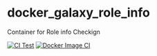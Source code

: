 # docker_galaxy_role_info
Container for Role info Checkign

[![CI Test](https://github.com/buluma/docker_galaxy_role_info/actions/workflows/ci.yml/badge.svg)](https://github.com/buluma/docker_galaxy_role_info/actions/workflows/ci.yml) [![Docker Image CI](https://github.com/buluma/docker_galaxy_role_info/actions/workflows/main.yml/badge.svg)](https://github.com/buluma/docker_galaxy_role_info/actions/workflows/main.yml)
